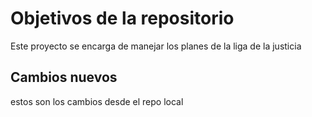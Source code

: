 # Objetivos de la repositorio

Este proyecto se encarga de manejar los planes de la liga de la justicia


## Cambios nuevos

estos son los cambios desde el repo local